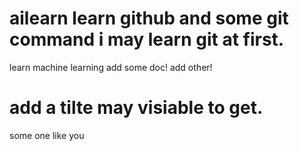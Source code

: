 # ailearn learn github and some git command i may learn git at first.
learn machine learning
add some doc!
add other!
# add a tilte may visiable to get.
some one like you
